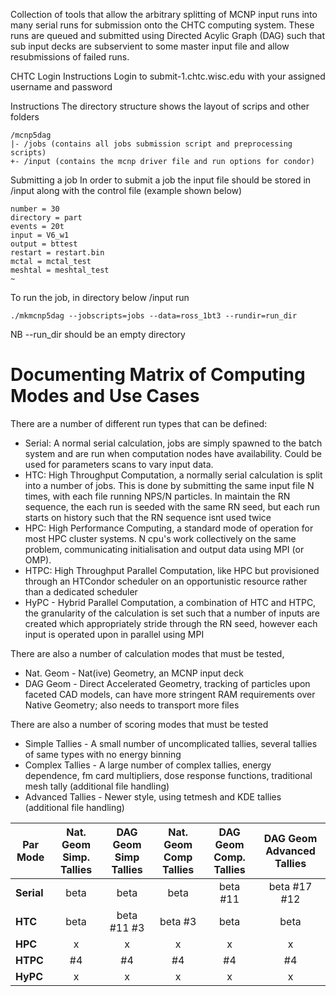 Collection of tools that allow the arbitrary splitting of MCNP input runs into many serial runs for submission onto the CHTC computing system. These runs are queued and submitted using Directed Acylic Graph (DAG) such that sub input decks are subservient to some master input file and allow resubmissions of failed runs.

CHTC Login Instructions
Login to  submit-1.chtc.wisc.edu with your assigned username and password

Instructions
The directory structure shows the layout of scrips and other folders

    /mcnp5dag
	|- /jobs (contains all jobs submission script and preprocessing scripts)
	+- /input (contains the mcnp driver file and run options for condor)

Submitting a job
In order to submit a job the input file should be stored in /input along with the control file (example shown below)

    number = 30
    directory = part
    events = 20t
    input = V6_w1
    output = bttest
    restart = restart.bin
    mctal = mctal_test
    meshtal = meshtal_test
    ~

To run the job, in directory below /input run

    ./mkmcnp5dag --jobscripts=jobs --data=ross_1bt3 --rundir=run_dir

NB --run_dir should be an empty directory

Documenting Matrix of Computing Modes and Use Cases
=====================================================

There are a number of different run types that can be defined:

* Serial: A normal serial calculation, jobs are simply spawned to the batch system and are run when computation nodes have availability. Could be used for parameters scans to vary input data.
* HTC: High Throughput Computation, a normally serial calculation is split into a number of jobs. This is done by submitting the same input file N times, with each file running NPS/N particles. In maintain the RN sequence, the each run is seeded with the same RN seed, but each run starts on history such that the RN sequence isnt used twice
* HPC: High Performance Computing, a standard mode of operation for most HPC cluster systems. N cpu's work collectively on the same problem, communicating initialisation and output data using MPI (or OMP).
* HTPC: High Throughput Parallel Computation, like HPC but provisioned through an HTCondor scheduler on an opportunistic resource rather than a dedicated scheduler
* HyPC - Hybrid Parallel Computation, a combination of HTC and HTPC, the granularity of the calculation is set such that a number of inputs are created which appropriately stride through the RN seed, however each input is operated upon in parallel using MPI

There are also a number of calculation modes that must be tested, 
* Nat. Geom - Nat(ive) Geometry, an MCNP input deck 
* DAG Geom - Direct Accelerated Geometry, tracking of particles upon faceted CAD models, can have more stringent RAM requirements over Native Geometry; also needs to transport more files

There are also a number of scoring modes that must be tested
* Simple Tallies - A small number of uncomplicated tallies, several tallies of same types with no energy binning
* Complex Tallies - A large number of complex tallies, energy dependence, fm card multipliers, dose response functions, traditional mesh tally (additional file handling)
* Advanced Tallies - Newer style, using tetmesh and KDE tallies (additional file handling)

| Par Mode | Nat. Geom Simp. Tallies | DAG Geom Simp Tallies | Nat. Geom Comp Tallies | DAG Geom Comp. Tallies | DAG Geom Advanced Tallies | 
| ------------- |:-------------:|:-------------:|:-------------:|:-------------:|:-------------:|
| **Serial**  | beta | beta | beta | beta #11 | beta #17 #12 |
| **HTC**   | beta | beta #11  #3  | beta #3 | beta | beta |
| **HPC**    | x | x | x |  x | x |
| **HTPC**  | #4 | #4 | #4 | #4 | #4 |
| **HyPC**  | x | x | x | x | x |
